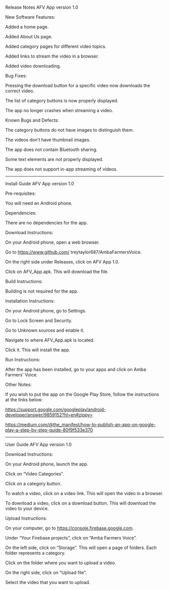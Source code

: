 Release Notes AFV App version 1.0 

 

New Software Features: 

Added a home page. 

Added About Us page. 

Added category pages for different video topics. 

Added links to stream the video in a browser. 

Added video downloading. 

 

Bug Fixes: 

Pressing the download button for a specific video now downloads the correct video. 

The list of category buttons is now properly displayed. 

The app no longer crashes when streaming a video. 

 

Known Bugs and Defects: 

The category buttons do not have images to distinguish them. 

The videos don’t have thumbnail images. 

The app does not contain Bluetooth sharing. 

Some text elements are not properly displayed. 

The app does not support in-app streaming of videos. 

 

---------------------------------------------------------------------------------------------------------------------- 

 

Install Guide AFV App version 1.0 

 

Pre-requisites: 

You will need an Android phone. 

 

Dependencies: 

There are no dependencies for the app. 

 

Download Instructions: 

On your Android phone, open a web browser. 

Go to https://www.github.com/ treytaylor687/AmbaFarmersVoice. 

On the right side under Releases, click on AFV App 1.0. 

Click on AFV_App.apk. This will download the file. 

 

Build Instructions: 

Building is not required for the app. 

 

Installation Instructions: 

On your Android phone, go to Settings. 

Go to Lock Screen and Security. 

Go to Unknown sources and enable it. 

Navigate to where AFV_App.apk is located. 

Click it. This will install the app. 

 

Run Instructions: 

After the app has been installed, go to your apps and click on Amba Farmers’ Voice. 

 

Other Notes: 

If you wish to put the app on the Google Play Store, follow the instructions at the links below: 

https://support.google.com/googleplay/android-developer/answer/9859152?hl=en#zippy= 

https://medium.com/@the_manifest/how-to-publish-an-app-on-google-play-a-step-by-step-guide-80f9f533e370 

 

---------------------------------------------------------------------------------------------------------------------- 

 

User Guide AFV App version 1.0 

 

Download Instructions: 

On your Android phone, launch the app. 

Click on “Video Categories”. 

Click on a category button. 

To watch a video, click on a video link. This will open the video in a browser. 

To download a video, click on a download button.  This will download the video to your device. 

 

Upload Instructions: 

On your computer, go to https://console.firebase.google.com. 

Under “Your Firebase projects”, click on “Amba Farmers Voice”. 

On the left side, click on “Storage”.  This will open a page of folders. Each folder represents a category. 

Click on the folder where you want to upload a video. 

On the right side, click on “Upload file”. 

Select the video that you want to upload. 
